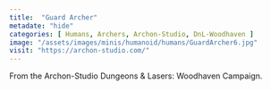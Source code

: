 ```yaml
---
title:  "Guard Archer"
metadate: "hide"
categories: [ Humans, Archers, Archon-Studio, DnL-Woodhaven ]
image: "/assets/images/minis/humanoid/humans/GuardArcher6.jpg"
visit: "https://archon-studio.com/"
---
```

From the Archon-Studio Dungeons & Lasers: Woodhaven Campaign.